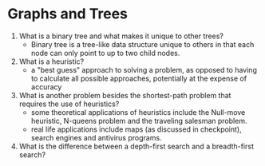 # Graphs and Trees

1. What is a binary tree and what makes it unique to other trees?
   * Binary tree is a tree-like data structure unique to others in that each node can only point to up to two child nodes.
2. What is a heuristic?
   * a "best guess" approach to solving a problem, as opposed to having to calculate all possible approaches, potentially at the expense of accuracy
3. What is another problem besides the shortest-path problem that requires the use of heuristics?
   * some theoretical applications of heuristics include the Null-move heuristic, N-queens problem and the traveling salesman problem.
   * real life applications include maps (as discussed in checkpoint), search engines and antivirus programs.
4. What is the difference between a depth-first search and a breadth-first search?
<!--stackedit_data:
eyJoaXN0b3J5IjpbODcxNjcxMDg1XX0=
-->